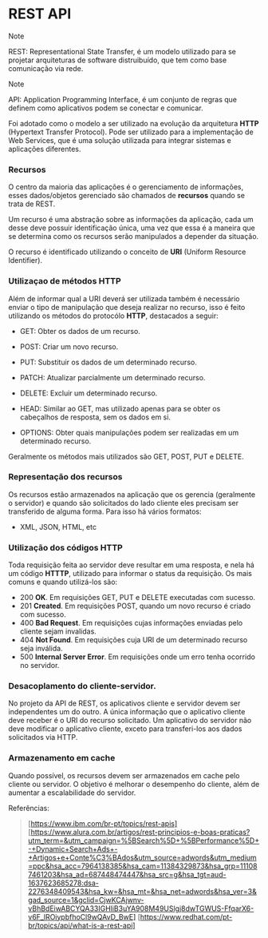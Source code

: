 # REST API

  > [!NOTE]
  > REST: Representational State Transfer, é um modelo utilizado para se projetar arquiteturas de software distruibuído, que tem como base comunicação via rede. 

  > [!NOTE]
  > API: Application Programming Interface, é um conjunto de regras que definem como aplicativos podem se conectar e comunicar.

  Foi adotado como o modelo a ser utilizado na evolução da arquitetura __HTTP__ (Hypertext Transfer Protocol). Pode ser utilizado para a implementação de Web Services, que é uma solução utilizada para integrar sistemas e aplicações diferentes.

### Recursos

  O centro da maioria das aplicações é o gerenciamento de informações, esses dados/objetos gerenciado são chamados de **recursos** quando se trata de REST.

  Um recurso é uma abstração sobre as informações da aplicação, cada um desse deve possuir identificação única, uma vez que essa é a maneira que se determina como os recursos serão manipulados a depender da situação.

  O recurso é identificado utilizando o conceito de __URI__ (Uniform Resource Identifier). 

### Utilizaçao de métodos HTTP

  Além de informar qual a URI deverá ser utilizada também é necessário enviar o tipo de manipulação que deseja realizar no recurso, isso é feito utilizando os métodos do protocólo __HTTP__, destacados a seguir:

  - GET: Obter os dados de um recurso.

  - POST: Criar um novo recurso.

  - PUT: Substituir os dados de um determinado recurso.

  - PATCH: Atualizar parcialmente um determinado recurso.

  - DELETE: Excluir um determinado recurso.

  - HEAD: Similar ao GET, mas utilizado apenas para se obter os cabeçalhos de resposta, sem os dados em si.

  - OPTIONS: Obter quais manipulações podem ser realizadas em um determinado recurso.

  Geralmente os métodos mais utilizados são GET, POST, PUT e DELETE.

### Representação dos recursos

  Os recursos estão armazenados na aplicação que os gerencia (geralmente o servidor) e quando são solicitados do lado cliente eles precisam ser transferido de alguma forma. Para isso há vários formatos:

  - XML, JSON, HTML, etc

### Utilização dos códigos HTTP

  Toda requisição feita ao servidor deve resultar em uma resposta, e nela há um código __HTTTP__, utilizado para informar o status da requisição. Os mais comuns e quando utilizá-los são:

  - 200 **OK**. Em requisições GET, PUT e DELETE executadas com sucesso.
  - 201 **Created**. Em requisições POST, quando um novo recurso é criado com sucesso.
  - 400 **Bad Request**. Em requisições cujas informações enviadas pelo cliente sejam invalidas.
  - 404 **Not Found**. Em requisições cuja URI de um determinado recurso seja inválida.
  - 500 **Internal Server Error**. Em requisições onde um erro tenha ocorrido no servidor. 

### Desacoplamento do cliente-servidor.

  No projeto da API  de REST, os aplicativos cliente e servidor devem ser independentes um do outro. A única informação que o aplicativo cliente deve receber é o URI do recurso solicitado. Um aplicativo do servidor não deve modificar o aplicativo cliente, exceto para transferi-los aos dados solicitados via HTTP.

### Armazenamento em cache

  Quando possível, os recursos devem ser armazenados em cache pelo cliente ou servidor. O objetivo é melhorar o desempenho do cliente, além de aumentar a escalabilidade do servidor.

Referências: 
> [https://www.ibm.com/br-pt/topics/rest-apis]
> [https://www.alura.com.br/artigos/rest-principios-e-boas-praticas?utm_term=&utm_campaign=%5BSearch%5D+%5BPerformance%5D+-+Dynamic+Search+Ads+-+Artigos+e+Conte%C3%BAdos&utm_source=adwords&utm_medium=ppc&hsa_acc=7964138385&hsa_cam=11384329873&hsa_grp=111087461203&hsa_ad=687448474447&hsa_src=g&hsa_tgt=aud-1637623685278:dsa-2276348409543&hsa_kw=&hsa_mt=&hsa_net=adwords&hsa_ver=3&gad_source=1&gclid=CjwKCAjwnv-vBhBdEiwABCYQA33IGHliB3uYA908M49USlgj8dwTGWUS-FfqarX6-v6F_lROiypbfhoCl9wQAvD_BwE]
> [https://www.redhat.com/pt-br/topics/api/what-is-a-rest-api]







